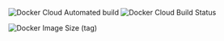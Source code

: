 ![Docker Cloud Automated build](https://img.shields.io/docker/cloud/automated/dftechs/ubuntu-dev?style=for-the-badge)
![Docker Cloud Build Status](https://img.shields.io/docker/cloud/build/dftechs/ubuntu-dev?style=for-the-badge)

![Docker Image Size (tag)](https://img.shields.io/docker/image-size/dftechs/ubuntu-dev/latest?style=for-the-badge)
